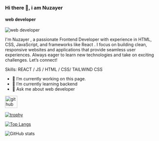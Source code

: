 ### Hi there 👋, i am Nuzayer
#### web developer
![web developer](https://files.oaiusercontent.com/file-E8FVoLDTa62UPgsDBXjmrh?se=2025-01-20T10%3A58%3A32Z&sp=r&sv=2024-08-04&sr=b&rscc=max-age%3D604800%2C%20immutable%2C%20private&rscd=attachment%3B%20filename%3Da4979d23-1d74-4ea6-9f2f-5d67b06e284e.webp&sig=YeDv/brOjoTLZFv/f9N%2BnimXmZpyp4YK9QxyxItyybI%3D)

I'm Nuzayer , a passionate Frontend Developer with experience in HTML, CSS, JavaScript, and frameworks like React . I focus on building clean, responsive websites and applications that provide seamless user experiences. Always eager to learn new technologies and take on exciting challenges. Let’s connect!

Skills:  REACT / JS / HTML / CSS/ TAILWIND CSS

- 🔭 I’m currently working on this page. 
- 🌱 I’m currently learning backend 
- 💬 Ask me about web developer 


[<img src='https://cdn.jsdelivr.net/npm/simple-icons@3.0.1/icons/github.svg' alt='github' height='40'>](https://github.com/Nuzayer101)  

[![trophy](https://github-profile-trophy.vercel.app/?username=Nuzayer101)](https://github.com/ryo-ma/github-profile-trophy)

[![Top Langs](https://github-readme-stats.vercel.app/api/top-langs/?username=Nuzayer101)](https://github.com/anuraghazra/github-readme-stats)

![GitHub stats](https://github-readme-stats.vercel.app/api?username=Nuzayer101&show_icons=true&count_private=true)  



